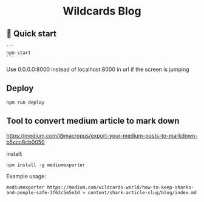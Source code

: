 <p align="center">
</p>
<h1 align="center">
  Wildcards Blog
</h1>

## 🚀 Quick start

    ```
    npm start
    ```

Use 0.0.0.0:8000 instead of localhost:8000 in url if the screen is jumping

## Deploy

```
npm run deploy
```

## Tool to convert medium article to mark down

https://medium.com/@macropus/export-your-medium-posts-to-markdown-b5ccc8cb0050

install:

```
npm install -g mediumexporter
```

Example usage:

```
mediumexporter https://medium.com/wildcards-world/how-to-keep-sharks-and-people-safe-3f63c5e5e1d > content/shark-article-slug/blog/index.md
```
